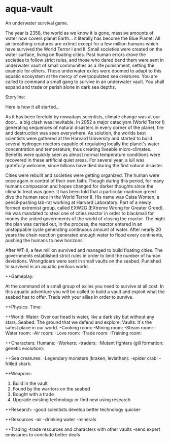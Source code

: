 # aqua-vault
An underwater survival game.

The year is 2358, the world as we know it is gone, massive amounts of water now covers
planet Earth... it literally has become the Blue Planet. All air-breathing creatures
are extinct except for a few million humans which have survived the World
Terror I and II. Small societies were created on the water surface, living on
floating cities. Past human errors drove the societies to follow strict rules, and those
who dared bend them were sent in underwater vault of small communities as a 
life punishment, setting the example for others. These underwater exiles were 
doomed to adapt to this aquatic ecosystem at the mercy of overpopulated sea creatures.
You are called to command a small gang to survive in an underwater vault.
You shall expand and trade or perish alone in dark sea depths.

Storyline:

Here is how it all started...

As it has been foretold by nowadays scientists, climate change was at our door... a big
clash was inevitable. In 2052 a major cataclysm (World Terror I) generating sequences of
natural disasters in every corner of the planet, fire and destruction was seen everywhere.
As solution, the worlds best scientists were gathered at the Harvard University and 
started to build several hydrogen reactors capable of regulating locally the planet's 
water concentration and temperature, thus creating liveable micro-climates. 
Benefits were quickly seen as almost normal temperature conditions were recovered in 
these artificial quiet areas. For several year, a lull was gratefully welcome, since 
billions have died during the first natural disaster.

Cities were rebuilt and societies were getting organized. The human were once 
again in control of their own faith. Though during this period, for many humans 
compassion and hopes changed for darker thoughts since the climatic treat was gone. 
It has been told that a particular madman greed dive the human race in the World 
Terror II. His name was Caisa Wonten, a pencil-pushing lab-rat working at Harvard
Laboratory. Part of a newly formed extremist group, called EXW2G (EXtreme Wrong for
Greater Greed). He was mandated to steal one of cities reactor in order to blackmail
for money the united governments of the world of closing the reactor. The night the 
plan was carried out, in the process, the reactor entered in an unstoppable cycle 
generating continuous amount of water. After nearly 20 years the chain reaction
generated enough water to flood every continents, pushing the humans to new horizons.

After WT-II, a few million survived and managed to build floating cities. The governments
established strict rules in order to limit the number of human deviations. Wrongdoers 
were sent in small vaults on the seabed. Punished to survived in an aquatic perilous
world.


++Gameplay:

At the command of a small group of exiles you need to survive at all cost. In this
aquatic adventure you will be called to build a vault and exploit what the seabed has to
offer. Trade with your allies in order to survive.


++Physics:
Time:

++World:
Water: Over our head is water, like a dark sky but without any stars.
Seabed: The ground that we defend and explore.
Vaults: It's the safest place in our world.
-Cooking room:
-Mining room:
-Steam room:
-Water room:
-Air room:
-Love room:
-Trade room:
-Training room:


++Characters:
Humans:
-Workers:
-traders:
-Mutant fighters (gill formation: genetic evolution):


++Sea creatures:
-Legendary monsters (kraken, leviathan):
-spider crab:
-frilled shark:


++Weapons:
1) Build in the vault
2) Found by the warriors on the seabed
3) Bought with a trade
4) Upgrade existing technology or find new using research

++Research:
-good scientists develop better technology quicker


++Resources
-air
-drinking water
-minerals

++Trading
-trade resources and characters with other vaults
-send expert emissaries to conclude better deals

